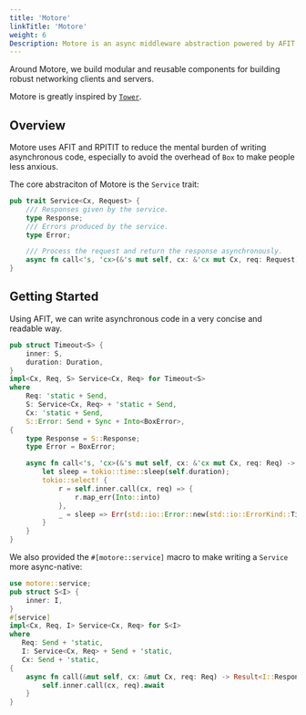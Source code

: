```yaml
---
title: 'Motore'
linkTitle: 'Motore'
weight: 6
Description: Motore is an async middleware abstraction powered by AFIT and RPITIT.
---
```


Around Motore, we build modular and reusable components for building robust networking clients and servers.

Motore is greatly inspired by [`Tower`][Tower].

## Overview

Motore uses AFIT and RPITIT to reduce the mental burden of writing asynchronous code, especially to avoid the overhead of `Box` to make people less anxious.

The core abstraciton of Motore is the `Service` trait:

```rust
pub trait Service<Cx, Request> {
    /// Responses given by the service.
    type Response;
    /// Errors produced by the service.
    type Error;

    /// Process the request and return the response asynchronously.
    async fn call<'s, 'cx>(&'s mut self, cx: &'cx mut Cx, req: Request) -> Result<Self::Response, Self::Error>;
}
```
## Getting Started

Using AFIT, we can write asynchronous code in a very concise and readable way.

```rust
pub struct Timeout<S> {
    inner: S,
    duration: Duration,
}
impl<Cx, Req, S> Service<Cx, Req> for Timeout<S>
where
    Req: 'static + Send,
    S: Service<Cx, Req> + 'static + Send,
    Cx: 'static + Send,
    S::Error: Send + Sync + Into<BoxError>,
{
    type Response = S::Response;
    type Error = BoxError;

    async fn call<'s, 'cx>(&'s mut self, cx: &'cx mut Cx, req: Req) -> Result<Self::Response, Self::Error> {
        let sleep = tokio::time::sleep(self.duration);
        tokio::select! {
            r = self.inner.call(cx, req) => {
                r.map_err(Into::into)
            },
            _ = sleep => Err(std::io::Error::new(std::io::ErrorKind::TimedOut, "service time out").into()),
        }
    }
}
```

We also provided the `#[motore::service]` macro to make writing a `Service` more async-native:

```rust
use motore::service;
pub struct S<I> {
    inner: I,
}
#[service]
impl<Cx, Req, I> Service<Cx, Req> for S<I>
where
   Req: Send + 'static,
   I: Service<Cx, Req> + Send + 'static,
   Cx: Send + 'static,
{
    async fn call(&mut self, cx: &mut Cx, req: Req) -> Result<I::Response, I::Error> {
        self.inner.call(cx, req).await
    }
}
```

[Tower]: https://github.com/tower-rs/tower
